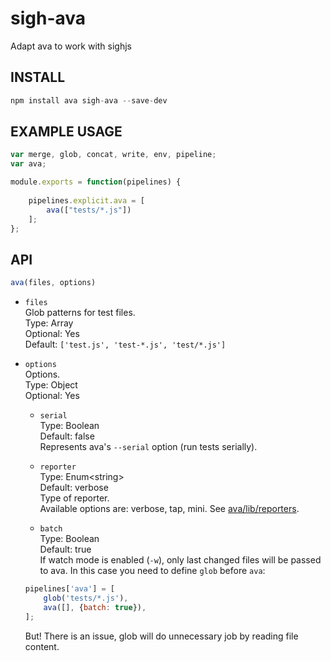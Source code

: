 # sigh-ava
Adapt ava to work with sighjs

INSTALL
-------
```js
npm install ava sigh-ava --save-dev
```

EXAMPLE USAGE
-------------
```js
var merge, glob, concat, write, env, pipeline;
var ava;

module.exports = function(pipelines) {
	
	pipelines.explicit.ava = [
		ava(["tests/*.js"])
	]; 
};
```

API
---
```js
ava(files, options)
```

* `files`  
Glob patterns for test files.  
Type: Array  
Optional: Yes  
Default: `['test.js', 'test-*.js', 'test/*.js']`

* `options`  
Options.  
Type: Object  
Optional: Yes  

    * `serial`  
    Type: Boolean  
    Default: false  
    Represents ava's `--serial` option (run tests serially).

    * `reporter`  
    Type: Enum<string&gt;  
    Default: verbose  
    Type of reporter.  
    Available options are: verbose, tap, mini. See [ava/lib/reporters](https://github.com/sindresorhus/ava/tree/master/lib/reporters).

    * `batch`  
    Type: Boolean  
    Default: true  
    If watch mode is enabled (`-w`), only last changed files will be passed to ava.
    In this case you need to define `glob` before `ava`:
    ```js
	pipelines['ava'] = [
		glob('tests/*.js'),
		ava([], {batch: true}),
	];
    ```
    But! There is an issue, glob will do unnecessary job by reading file content.

